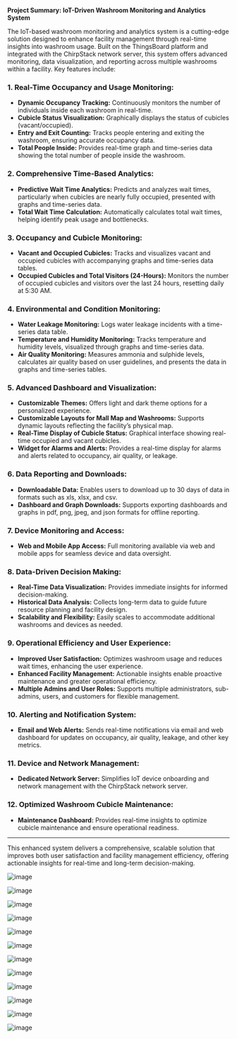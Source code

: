 
**Project Summary: IoT-Driven Washroom Monitoring and Analytics System**

The IoT-based washroom monitoring and analytics system is a cutting-edge solution designed to enhance facility management through real-time insights into washroom usage. Built on the ThingsBoard platform and integrated with the ChirpStack network server, this system offers advanced monitoring, data visualization, and reporting across multiple washrooms within a facility. Key features include:

### 1. Real-Time Occupancy and Usage Monitoring:
- **Dynamic Occupancy Tracking:** Continuously monitors the number of individuals inside each washroom in real-time.
- **Cubicle Status Visualization:** Graphically displays the status of cubicles (vacant/occupied).
- **Entry and Exit Counting:** Tracks people entering and exiting the washroom, ensuring accurate occupancy data.
- **Total People Inside:** Provides real-time graph and time-series data showing the total number of people inside the washroom.

### 2. Comprehensive Time-Based Analytics:
- **Predictive Wait Time Analytics:** Predicts and analyzes wait times, particularly when cubicles are nearly fully occupied, presented with graphs and time-series data.
- **Total Wait Time Calculation:** Automatically calculates total wait times, helping identify peak usage and bottlenecks.

### 3. Occupancy and Cubicle Monitoring:
- **Vacant and Occupied Cubicles:** Tracks and visualizes vacant and occupied cubicles with accompanying graphs and time-series data tables.
- **Occupied Cubicles and Total Visitors (24-Hours):** Monitors the number of occupied cubicles and visitors over the last 24 hours, resetting daily at 5:30 AM.

### 4. Environmental and Condition Monitoring:
- **Water Leakage Monitoring:** Logs water leakage incidents with a time-series data table.
- **Temperature and Humidity Monitoring:** Tracks temperature and humidity levels, visualized through graphs and time-series data.
- **Air Quality Monitoring:** Measures ammonia and sulphide levels, calculates air quality based on user guidelines, and presents the data in graphs and time-series tables.

### 5. Advanced Dashboard and Visualization:
- **Customizable Themes:** Offers light and dark theme options for a personalized experience.
- **Customizable Layouts for Mall Map and Washrooms:** Supports dynamic layouts reflecting the facility’s physical map.
- **Real-Time Display of Cubicle Status:** Graphical interface showing real-time occupied and vacant cubicles.
- **Widget for Alarms and Alerts:** Provides a real-time display for alarms and alerts related to occupancy, air quality, or leakage.

### 6. Data Reporting and Downloads:
- **Downloadable Data:** Enables users to download up to 30 days of data in formats such as xls, xlsx, and csv.
- **Dashboard and Graph Downloads:** Supports exporting dashboards and graphs in pdf, png, jpeg, and json formats for offline reporting.

### 7. Device Monitoring and Access:
- **Web and Mobile App Access:** Full monitoring available via web and mobile apps for seamless device and data oversight.

### 8. Data-Driven Decision Making:
- **Real-Time Data Visualization:** Provides immediate insights for informed decision-making.
- **Historical Data Analysis:** Collects long-term data to guide future resource planning and facility design.
- **Scalability and Flexibility:** Easily scales to accommodate additional washrooms and devices as needed.

### 9. Operational Efficiency and User Experience:
- **Improved User Satisfaction:** Optimizes washroom usage and reduces wait times, enhancing the user experience.
- **Enhanced Facility Management:** Actionable insights enable proactive maintenance and greater operational efficiency.
- **Multiple Admins and User Roles:** Supports multiple administrators, sub-admins, users, and customers for flexible management.

### 10. Alerting and Notification System:
- **Email and Web Alerts:** Sends real-time notifications via email and web dashboard for updates on occupancy, air quality, leakage, and other key metrics.

### 11. Device and Network Management:
- **Dedicated Network Server:** Simplifies IoT device onboarding and network management with the ChirpStack network server.

### 12. Optimized Washroom Cubicle Maintenance:
- **Maintenance Dashboard:** Provides real-time insights to optimize cubicle maintenance and ensure operational readiness.

---

This enhanced system delivers a comprehensive, scalable solution that improves both user satisfaction and facility management efficiency, offering actionable insights for real-time and long-term decision-making.


![image](https://github.com/user-attachments/assets/a51db08f-62f0-4b81-921f-85b534bb3a4f)

![image](https://github.com/user-attachments/assets/ae264e52-368a-4461-b5e3-96990c5d0a9d)

![image](https://github.com/user-attachments/assets/c48d6b27-c759-455d-97c7-cac6b11efc79)

![image](https://github.com/user-attachments/assets/71c65829-80e6-415a-89e8-f082d618778d)

![image](https://github.com/user-attachments/assets/629abd46-4ff5-4f56-bab4-d79a670d6767)

![image](https://github.com/user-attachments/assets/8412681a-3db9-43b5-9d4c-24a7cd5e186a)

![image](https://github.com/user-attachments/assets/206655e5-54db-4e47-be4a-32a66f1ef109)

![image](https://github.com/user-attachments/assets/7ff1ffe5-95a9-4a16-a690-242d6ef05f8d)

![image](https://github.com/user-attachments/assets/ecb962c7-3a78-4fae-a496-5fbd99503c79)

![image](https://github.com/user-attachments/assets/86d6f9b9-6dbe-45d2-9d32-46f2428ef0b6)

![image](https://github.com/user-attachments/assets/a2dd2e4d-d2b3-4b75-a9e8-15f4a8631118)

![image](https://github.com/user-attachments/assets/28ac62b3-027a-4138-889e-46c1da49b74e)












